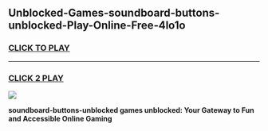
## Unblocked-Games-soundboard-buttons-unblocked-Play-Online-Free-4lo1o
<h3>
<a href="https://premium76.site?title=soundboard-buttons-unblocked&ref=26A">CLICK TO PLAY</a></h3>
<hr>

<h3>
<a href="https://premium76.site?title=soundboard-buttons-unblocked&ref=26A">CLICK 2 PLAY</a>
  
</h3>

<a href="https://premium76.site?title=soundboard-buttons-unblocked&ref=26A"><img src="https://clearcache.store/games.png"></a>


**soundboard-buttons-unblocked games unblocked: Your Gateway to Fun and Accessible Online Gaming**
